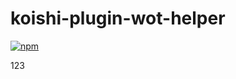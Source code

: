 # koishi-plugin-wot-helper

[![npm](https://img.shields.io/npm/v/koishi-plugin-wot-helper?style=flat-square)](https://www.npmjs.com/package/koishi-plugin-wot-helper)

123
